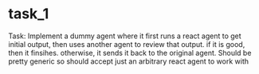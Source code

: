 # task_1

Task: Implement a dummy agent where it first runs a react agent to get initial output, then uses another agent to review that output. if it is good, then it finsihes. otherwise, it sends it back to the original agent. Should be pretty generic so should accept just an arbitrary react agent to work with
